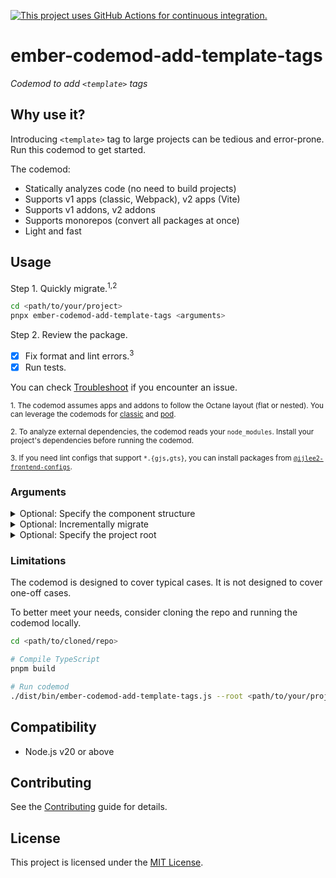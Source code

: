 [![This project uses GitHub Actions for continuous integration.](https://github.com/ijlee2/ember-codemod-add-template-tags/actions/workflows/ci.yml/badge.svg)](https://github.com/ijlee2/ember-codemod-add-template-tags/actions/workflows/ci.yml)

# ember-codemod-add-template-tags

_Codemod to add `<template>` tags_


## Why use it?

Introducing `<template>` tag to large projects can be tedious and error-prone. Run this codemod to get started.

The codemod:

- Statically analyzes code (no need to build projects)
- Supports v1 apps (classic, Webpack), v2 apps (Vite)
- Supports v1 addons, v2 addons
- Supports monorepos (convert all packages at once)
- Light and fast


## Usage

Step 1. Quickly migrate.<sup>1,2</sup>

```sh
cd <path/to/your/project>
pnpx ember-codemod-add-template-tags <arguments>
```

Step 2. Review the package.

- [x] Fix format and lint errors.<sup>3</sup>
- [x] Run tests.

You can check [Troubleshoot](TROUBLESHOOT.md) if you encounter an issue.

<sup>1. The codemod assumes apps and addons to follow the Octane layout (flat or nested). You can leverage the codemods for [classic](https://github.com/ember-codemods/ember-component-template-colocation-migrator) and [pod](https://github.com/ijlee2/ember-codemod-pod-to-octane).</sup>

<sup>2. To analyze external dependencies, the codemod reads your `node_modules`. Install your project's dependencies before running the codemod.</sup>

<sup>3. If you need lint configs that support `*.{gjs,gts}`, you can install packages from [`@ijlee2-frontend-configs`](https://github.com/ijlee2/frontend-configs).</sup>


### Arguments

<details>

<summary>Optional: Specify the component structure</summary>

By default, an Octane project has the flat component structure. Pass `--component-structure` to indicate otherwise.

```sh
pnpx ember-codemod-add-template-tags --component-structure nested
```

</details>

<details>

<summary>Optional: Incrementally migrate</summary>

By default, the codemod updates components, routes, and tests. Pass `--convert` to update a subset of these.

```sh
# 1. Components and tests only
pnpx ember-codemod-add-template-tags --convert components tests

# 2. Routes only (e.g. after installing `ember-route-template` or updating `ember-source` to 6.3 or higher)
pnpx ember-codemod-add-template-tags --convert routes
```

</details>

<details>

<summary>Optional: Specify the project root</summary>

Pass `--root` to run the codemod somewhere else (i.e. not in the current directory).

```sh
pnpx ember-codemod-add-template-tags --root <path/to/your/project>
```

</details>


### Limitations

The codemod is designed to cover typical cases. It is not designed to cover one-off cases.

To better meet your needs, consider cloning the repo and running the codemod locally.

```sh
cd <path/to/cloned/repo>

# Compile TypeScript
pnpm build

# Run codemod
./dist/bin/ember-codemod-add-template-tags.js --root <path/to/your/project>
```


## Compatibility

- Node.js v20 or above


## Contributing

See the [Contributing](CONTRIBUTING.md) guide for details.


## License

This project is licensed under the [MIT License](LICENSE.md).
